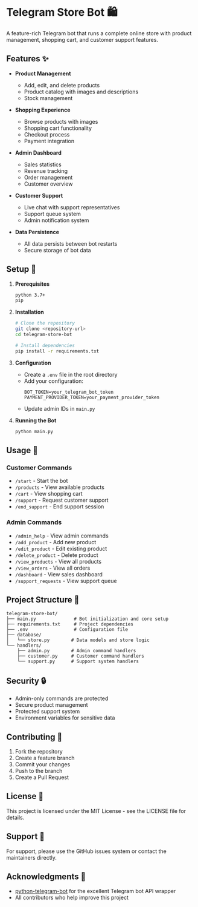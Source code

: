 # Telegram Store Bot 🛍️

A feature-rich Telegram bot that runs a complete online store with product management, shopping cart, and customer support features.

## Features ✨

- **Product Management**
  - Add, edit, and delete products
  - Product catalog with images and descriptions
  - Stock management

- **Shopping Experience**
  - Browse products with images
  - Shopping cart functionality
  - Checkout process
  - Payment integration

- **Admin Dashboard**
  - Sales statistics
  - Revenue tracking
  - Order management
  - Customer overview

- **Customer Support**
  - Live chat with support representatives
  - Support queue system
  - Admin notification system

- **Data Persistence**
  - All data persists between bot restarts
  - Secure storage of bot data

## Setup 🚀

1. **Prerequisites**
   ```bash
   python 3.7+
   pip
   ```

2. **Installation**
   ```bash
   # Clone the repository
   git clone <repository-url>
   cd telegram-store-bot

   # Install dependencies
   pip install -r requirements.txt
   ```

3. **Configuration**
   - Create a `.env` file in the root directory
   - Add your configuration:
     ```env
     BOT_TOKEN=your_telegram_bot_token
     PAYMENT_PROVIDER_TOKEN=your_payment_provider_token
     ```
   - Update admin IDs in `main.py`

4. **Running the Bot**
   ```bash
   python main.py
   ```

## Usage 📱

### Customer Commands
- `/start` - Start the bot
- `/products` - View available products
- `/cart` - View shopping cart
- `/support` - Request customer support
- `/end_support` - End support session

### Admin Commands
- `/admin_help` - View admin commands
- `/add_product` - Add new product
- `/edit_product` - Edit existing product
- `/delete_product` - Delete product
- `/view_products` - View all products
- `/view_orders` - View all orders
- `/dashboard` - View sales dashboard
- `/support_requests` - View support queue

## Project Structure 📁

```
telegram-store-bot/
├── main.py              # Bot initialization and core setup
├── requirements.txt     # Project dependencies
├── .env                 # Configuration file
├── database/
│   └── store.py        # Data models and store logic
└── handlers/
    ├── admin.py        # Admin command handlers
    ├── customer.py     # Customer command handlers
    └── support.py      # Support system handlers
```

## Security 🔒

- Admin-only commands are protected
- Secure product management
- Protected support system
- Environment variables for sensitive data

## Contributing 🤝

1. Fork the repository
2. Create a feature branch
3. Commit your changes
4. Push to the branch
5. Create a Pull Request

## License 📄

This project is licensed under the MIT License - see the LICENSE file for details.

## Support 💬

For support, please use the GitHub issues system or contact the maintainers directly.

## Acknowledgments 🙏

- [python-telegram-bot](https://github.com/python-telegram-bot/python-telegram-bot) for the excellent Telegram bot API wrapper
- All contributors who help improve this project